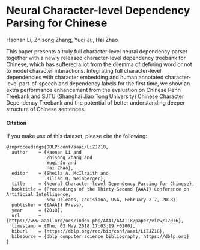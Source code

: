 # Neural Character-level Dependency Parsing for Chinese

Haonan Li, Zhisong Zhang, Yuqi Ju, Hai Zhao

This paper presents a truly full character-level neural dependency parser together with a newly released character-level dependency treebank for Chinese, which has suffered a lot from the dilemma of defining word or not to model character interactions. Integrating full character-level dependencies with character embedding and human annotated character-level part-of-speech and dependency labels for the first time, we show an extra performance enhancement from the evaluation on Chinese Penn Treebank and SJTU (Shanghai Jiao Tong University) Chinese Character Dependency Treebank and the potential of better understanding deeper structure of Chinese sentences.


#### Citation

If you make use of this dataset, please cite the following:

    @inproceedings{DBLP:conf/aaai/LiZJZ18,
      author    = {Haonan Li and
                   Zhisong Zhang and
                   Yuqi Ju and
                   Hai Zhao},
      editor    = {Sheila A. McIlraith and
                   Kilian Q. Weinberger},
      title     = {Neural Character-level Dependency Parsing for Chinese},
      booktitle = {Proceedings of the Thirty-Second {AAAI} Conference on Artificial Intelligence,
                   New Orleans, Louisiana, USA, February 2-7, 2018},
      publisher = {{AAAI} Press},
      year      = {2018},
      url       = {https://www.aaai.org/ocs/index.php/AAAI/AAAI18/paper/view/17076},
      timestamp = {Thu, 03 May 2018 17:03:19 +0200},
      biburl    = {https://dblp.org/rec/bib/conf/aaai/LiZJZ18},
      bibsource = {dblp computer science bibliography, https://dblp.org}
    }


